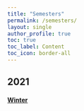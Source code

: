 ```yaml
---
title: "Semesters"
permalink: /semesters/
layout: single
author_profile: true
toc: true
toc_label: Content
toc_icon: border-all
---
```


## 2021
#### [Winter]()
